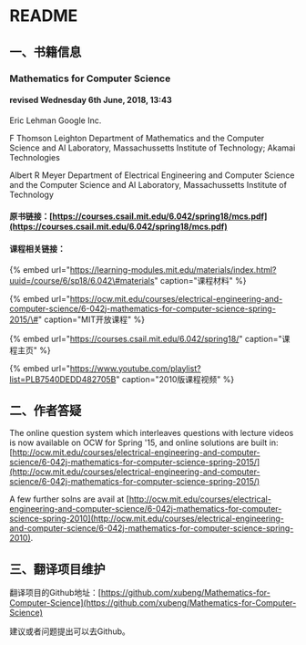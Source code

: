 # README

## 一、书籍信息

### Mathematics for Computer Science 

#### revised Wednesday 6th June, 2018, 13:43

Eric Lehman Google Inc.

F Thomson Leighton Department of Mathematics and the Computer Science and AI Laboratory, Massachussetts Institute of Technology; Akamai Technologies

Albert R Meyer  Department of Electrical Engineering and Computer Science and the Computer Science and AI Laboratory, Massachussetts Institute of Technology

#### 原书链接：[https://courses.csail.mit.edu/6.042/spring18/mcs.pdf](https://courses.csail.mit.edu/6.042/spring18/mcs.pdf)

#### 课程相关链接：

{% embed url="https://learning-modules.mit.edu/materials/index.html?uuid=/course/6/sp18/6.042\#materials" caption="课程材料" %}

{% embed url="https://ocw.mit.edu/courses/electrical-engineering-and-computer-science/6-042j-mathematics-for-computer-science-spring-2015/\#" caption="MIT开放课程" %}

{% embed url="https://courses.csail.mit.edu/6.042/spring18/" caption="课程主页" %}

{% embed url="https://www.youtube.com/playlist?list=PLB7540DEDD482705B" caption="2010版课程视频" %}

## 二、作者答疑



The online question system which interleaves questions with lecture videos is now available on OCW for Spring '15, and online solutions are built in:[http://ocw.mit.edu/courses/electrical-engineering-and-computer-science/6-042j-mathematics-for-computer-science-spring-2015/](http://ocw.mit.edu/courses/electrical-engineering-and-computer-science/6-042j-mathematics-for-computer-science-spring-2015/)

  
A few further solns are avail at [http://ocw.mit.edu/courses/electrical-engineering-and-computer-science/6-042j-mathematics-for-computer-science-spring-2010](http://ocw.mit.edu/courses/electrical-engineering-and-computer-science/6-042j-mathematics-for-computer-science-spring-2010).

## 三、翻译项目维护

翻译项目的Github地址：[https://github.com/xubeng/Mathematics-for-Computer-Science](https://github.com/xubeng/Mathematics-for-Computer-Science)

建议或者问题提出可以去Github。  


